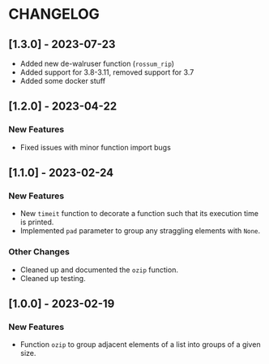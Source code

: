 # CHANGELOG

## [1.3.0] - 2023-07-23
- Added new de-walruser function (`rossum_rip`)
- Added support for 3.8-3.11, removed support for 3.7
- Added some docker stuff

## [1.2.0] - 2023-04-22

### New Features
- Fixed issues with minor function import bugs

## [1.1.0] - 2023-02-24

### New Features
- New ``timeit`` function to decorate a function such that its execution time is printed.
- Implemented ``pad`` parameter to group any straggling elements with ``None``.

### Other Changes
- Cleaned up and documented the ``ozip`` function.
- Cleaned up testing.

## [1.0.0] - 2023-02-19

### New Features
- Function ``ozip`` to group adjacent elements of a list into groups of a given size.
